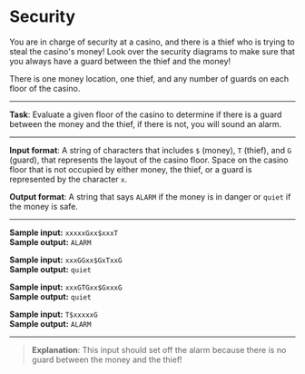 # Security

You are in charge of security at a casino, and there is a thief who is trying to steal the casino's money! Look over the security diagrams to make sure that you always have a guard between the thief and the money! 

There is one money location, one thief, and any number of guards on each floor of the casino. 
 
---

**Task**: Evaluate a given floor of the casino to determine if there is a guard between the money and the thief, if there is not, you will sound an alarm. 
 
---

**Input format**: A string of characters that includes `$` (money), `T` (thief), and `G` (guard), that represents the layout of the casino floor. 
Space on the casino floor that is not occupied by either money, the thief, or a guard is represented by the character `x`. 
 
**Output format**: A string that says `ALARM` if the money is in danger or `quiet` if the money is safe.  

---

**Sample input:** `xxxxxGxx$xxxT`  
**Sample output:** `ALARM`

**Sample input:** `xxxGGxx$GxTxxG`  
**Sample output:** `quiet`

**Sample input:** `xxxGTGxx$GxxxG`  
**Sample output:** `quiet`

**Sample input:** `T$xxxxxG`  
**Sample output:** `ALARM`

---

>**Explanation**: This input should set off the alarm because there is no guard between the money and the thief!